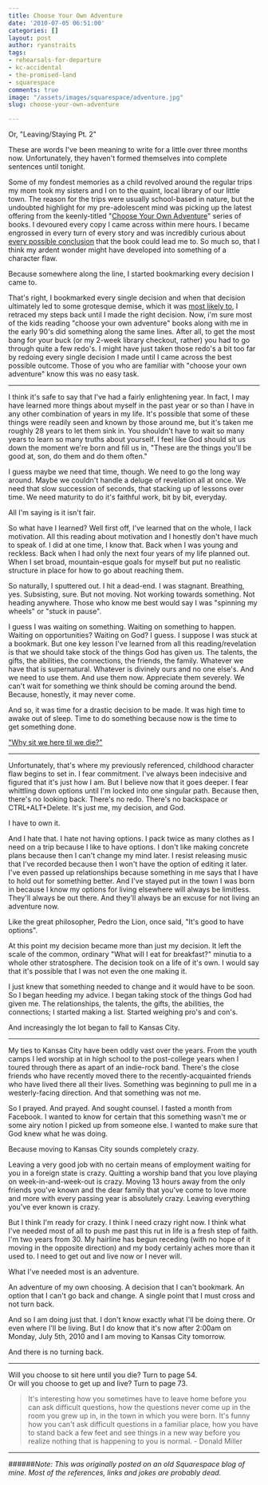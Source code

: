 ```yaml
---
title: Choose Your Own Adventure
date: '2010-07-05 06:51:00'
categories: []
layout: post
author: ryanstraits
tags:
- rehearsals-for-departure
- kc-accidental
- the-promised-land
- squarespace
comments: true
image: "/assets/images/squarespace/adventure.jpg"
slug: choose-your-own-adventure

---
```

Or, "Leaving/Staying Pt. 2"

These are words I've been meaning to write for a little over three months now. Unfortunately, they haven't formed themselves into complete sentences until tonight.

<!-- break -->

Some of my fondest memories as a child revolved around the regular trips my mom took my sisters and I on to the quaint, local library of our little town. The reason for the trips were usually school-based in nature, but the undoubted highlight for my pre-adolescent mind was picking up the latest offering from the keenly-titled "<a href="http://en.wikipedia.org/wiki/Choose_Your_Own_Adventure" target="_blank">Choose Your Own Adventure</a>" series of books. I devoured every copy I came across within mere hours. I became engrossed in every turn of every story and was incredibly curious about <a href="http://flowingdata.com/2009/08/11/choose-your-own-adventure-most-likely-youll-die/" target="_blank">every possible conclusion</a> that the book could lead me to. So much so, that I think my ardent wonder might have developed into something of a character flaw.

Because somewhere along the line, I started bookmarking every decision I came to.

That's right, I bookmarked every single decision and when that decision ultimately led to some grotesque demise, which it was <a href="http://flowingdata.com/2009/08/11/choose-your-own-adventure-most-likely-youll-die/" target="_blank">most likely to</a>, I retraced my steps back until I made the right decision. Now, i'm sure most of the kids reading "choose your own adventure" books along with me in the early 90's did something along the same lines. After all, to get the most bang for your buck (or my 2-week library checkout, rather) you had to go through quite a few redo's. I might have just taken those redo's a bit too far by redoing every single decision I made until I came across the best possible outcome. Those of you who are familiar with "choose your own adventure" know this was no easy task.

---

I think it's safe to say that I've had a fairly enlightening year. In fact, I may have learned more things about myself in the past year or so than I have in any other combination of years in my life. It's possible that some of these things were readily seen and known by those around me, but it's taken me roughly 28 years to let them sink in. You shouldn't have to wait so many years to learn so many truths about yourself. I feel like God should sit us down the moment we're born and fill us in, "These are the things you'll be good at, son, do them and do them often." 

I guess maybe we need that time, though. We need to go the long way around. Maybe we couldn't handle a deluge of revelation all at once. We need that slow succession of seconds, that stacking up of lessons over time. We need maturity to do it's faithful work, bit by bit, everyday.

All I'm saying is it isn't fair.

So what have I learned? Well first off, I've learned that on the whole, I lack motivation. All this reading about motivation and I honestly don't have much to speak of. I did at one time, I know that. Back when I was young and reckless. Back when I had only the next four years of my life planned out. When I set broad, mountain-esque goals for myself but put no realistic structure in place for how to go about reaching them.

So naturally, I sputtered out. I hit a dead-end. I was stagnant. Breathing, yes. Subsisting, sure. But not moving. Not working towards something. Not heading anywhere. Those who know me best would say I was "spinning my wheels" or "stuck in pause".

I guess I was waiting on something. Waiting on something to happen. Waiting on opportunities? Waiting on God? I guess. I suppose I was stuck at a bookmark. But one key lesson I've learned from all this reading/revelation is that we should take stock of the things God has given us. The talents, the gifts, the abilities, the connections, the friends, the family. Whatever we have that is supernatural. Whatever is divinely ours and no one else's. And we need to use them. And use them now. Appreciate them severely. We can't wait for something we think should be coming around the bend. Because, honestly, it may never come.

And so, it was time for a drastic decision to be made. It was high time to awake out of sleep. Time to do something because now is the time to get something done.

<a href="http://read.ly/2Kgs7.3.KJV" target="_blank">"Why sit we here til we die?"</a>

---

Unfortunately, that's where my previously referenced, childhood character flaw begins to set in. I fear commitment. I've always been indecisive and figured that it's just how I am. But I believe now that it goes deeper. I fear whittling down options until I'm locked into one singular path. Because then, there's no looking back. There's no redo. There's no backspace or CTRL+ALT+Delete. It's just me, my decision, and God.

I have to own it.

And I hate that. I hate not having options. I pack twice as many clothes as I need on a trip because I like to have options. I don't like making concrete plans because then I can't change my mind later. I resist releasing music that I've recorded because then I won't have the option of editing it later. I've even passed up relationships because something in me says that I have to hold out for something better.
And I've stayed put in the town I was born in because I know my options for living elsewhere will always be limitless. They'll always be out there. And they'll always be an excuse for not living an adventure now.

Like the great philosopher, Pedro the Lion, once said, "It's good to have options".

At this point my decision became more than just my decision. It left the scale of the common, ordinary "What will I eat for breakfast?" minutia to a whole other stratosphere. The decision took on a life of it's own. I would say that it's possible that I was not even the one making it.

I just knew that something needed to change and it would have to be soon. So I began heeding my advice. I began taking stock of the things God had given me. The relationships, the talents, the gifts, the abilities, the connections; I started making a list. Started weighing pro's and con's.

And increasingly the lot began to fall to Kansas City.

---

My ties to Kansas City have been oddly vast over the years. From the youth camps I led worship at in high school to the post-college years when I toured through there as apart of an indie-rock band. There's the close friends who have recently moved there to the recently-acquainted friends who have lived there all their lives. Something was beginning to pull me in a westerly-facing direction. And that something was not me.

So I prayed. And prayed. And sought counsel. I fasted a month from Facebook. I wanted to know for certain that this something wasn't me or some airy notion I picked up from someone else. I wanted to make sure that God knew what he was doing.

Because moving to Kansas City sounds completely crazy.

Leaving a very good job with no certain means of employment waiting for you in a foreign state is crazy. Quitting a worship band that you love playing on week-in-and-week-out is crazy. Moving 13 hours away from the only friends you've known and the dear family that you've come to love more and more with every passing year is absolutely crazy. Leaving everything you've ever known is crazy.

But I think I'm ready for crazy. I think I need crazy right now. I think what I've needed most of all to push me past this rut in life is a fresh step of faith. I'm two years from 30. My hairline has begun receding (with no hope of it moving in the opposite direction) and my body certainly aches more than it used to. I need to get out and live now or I never will.

What I've needed most is an adventure.

An adventure of my own choosing. A decision that I can't bookmark. An option that I can't go back and change. A single point that I must cross and not turn back.

And so I am doing just that. I don't know exactly what I'll be doing there. Or even where I'll be living. But I do know that it's now after 2:00am on Monday, July 5th, 2010 and I am moving to Kansas City tomorrow.

And there is no turning back.

---

Will you choose to sit here until you die? Turn to page 54.<br>
Or will you choose to get up and live? Turn to page 73.<br>

> It's interesting how you sometimes have to leave home before you can ask difficult questions, how the questions never come up in the room you grew up in, in the town in which you were born. It's funny how you can't ask difficult questions in a familiar place, how you have to stand back a few feet and see things in a new way before you realize nothing that is happening to you is normal. - Donald Miller

---

######*Note: This was originally posted on an old Squarespace blog of mine. Most of the references, links and jokes are probably dead.*